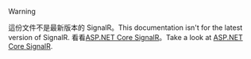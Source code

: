 > [!WARNING]
> <span data-ttu-id="78038-101">這份文件不是最新版本的 SignalR。</span><span class="sxs-lookup"><span data-stu-id="78038-101">This documentation isn't for the latest version of SignalR.</span></span> <span data-ttu-id="78038-102">看看[ASP.NET Core SignalR](/aspnet/core/signalr/introduction)。</span><span class="sxs-lookup"><span data-stu-id="78038-102">Take a look at [ASP.NET Core SignalR](/aspnet/core/signalr/introduction).</span></span>
